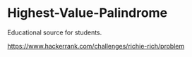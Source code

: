 # Highest-Value-Palindrome
Educational source for students.

https://www.hackerrank.com/challenges/richie-rich/problem

